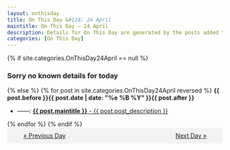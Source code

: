 ```yaml
---
layout: onthisday
title: On This Day &#124; 24 April
maintitle: On This Day — 24 April
description: Details for On This Day are generated by the posts added to the website so the content is subject to changes/updates over time.
categories: [On This Day]
---
```


{% if site.categories.OnThisDay24April == null %}
<h3>Sorry no known details for today</h3>
{% else %}
{% for post in site.categories.OnThisDay24April reversed %}
<strong>{{ post.before }}{{ post.date | date: "%e %B %Y" }}{{ post.after }}</strong>
<ul>
<li> ——: <a class="{{ post.class }}" href="{{ post.url }}"><strong>{{ post.maintitle }}</strong> - {{ post.post_description }}</a></li>
</ul>
{% endfor %}
{% endif %}

<div style="background-color: #f3f3f3; padding: 10px; border-radius: 5px; text-align: center; display: flex; justify-content: space-evenly;">
<a href="/onthisday/04/04-23">« Previous Day</a>
<span style="visibility:hidden;">[ Visit Leap Year February 29 ]</span>
<a href="/onthisday/04/04-25">Next Day »</a>
</div>
